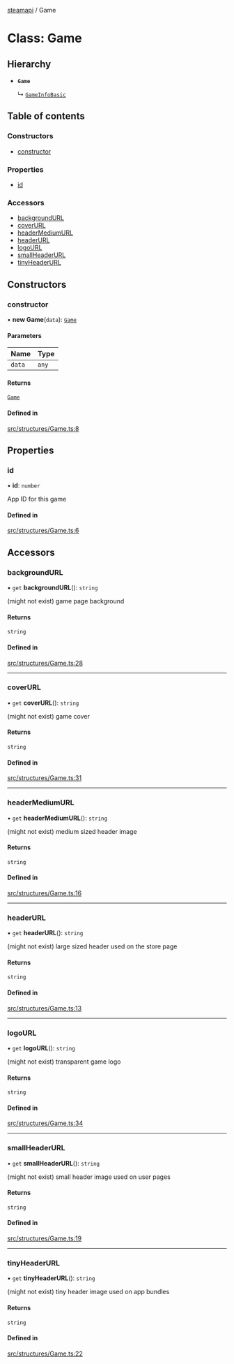[steamapi](../README.md) / Game

# Class: Game

## Hierarchy

- **`Game`**

  ↳ [`GameInfoBasic`](GameInfoBasic.md)

## Table of contents

### Constructors

- [constructor](Game.md#constructor)

### Properties

- [id](Game.md#id)

### Accessors

- [backgroundURL](Game.md#backgroundurl)
- [coverURL](Game.md#coverurl)
- [headerMediumURL](Game.md#headermediumurl)
- [headerURL](Game.md#headerurl)
- [logoURL](Game.md#logourl)
- [smallHeaderURL](Game.md#smallheaderurl)
- [tinyHeaderURL](Game.md#tinyheaderurl)

## Constructors

### constructor

• **new Game**(`data`): [`Game`](Game.md)

#### Parameters

| Name | Type |
| :------ | :------ |
| `data` | `any` |

#### Returns

[`Game`](Game.md)

#### Defined in

[src/structures/Game.ts:8](https://github.com/xDimGG/node-steamapi/blob/b7dfdb7/src/structures/Game.ts#L8)

## Properties

### id

• **id**: `number`

App ID for this game

#### Defined in

[src/structures/Game.ts:6](https://github.com/xDimGG/node-steamapi/blob/b7dfdb7/src/structures/Game.ts#L6)

## Accessors

### backgroundURL

• `get` **backgroundURL**(): `string`

(might not exist) game page background

#### Returns

`string`

#### Defined in

[src/structures/Game.ts:28](https://github.com/xDimGG/node-steamapi/blob/b7dfdb7/src/structures/Game.ts#L28)

___

### coverURL

• `get` **coverURL**(): `string`

(might not exist) game cover

#### Returns

`string`

#### Defined in

[src/structures/Game.ts:31](https://github.com/xDimGG/node-steamapi/blob/b7dfdb7/src/structures/Game.ts#L31)

___

### headerMediumURL

• `get` **headerMediumURL**(): `string`

(might not exist) medium sized header image

#### Returns

`string`

#### Defined in

[src/structures/Game.ts:16](https://github.com/xDimGG/node-steamapi/blob/b7dfdb7/src/structures/Game.ts#L16)

___

### headerURL

• `get` **headerURL**(): `string`

(might not exist) large sized header used on the store page

#### Returns

`string`

#### Defined in

[src/structures/Game.ts:13](https://github.com/xDimGG/node-steamapi/blob/b7dfdb7/src/structures/Game.ts#L13)

___

### logoURL

• `get` **logoURL**(): `string`

(might not exist) transparent game logo

#### Returns

`string`

#### Defined in

[src/structures/Game.ts:34](https://github.com/xDimGG/node-steamapi/blob/b7dfdb7/src/structures/Game.ts#L34)

___

### smallHeaderURL

• `get` **smallHeaderURL**(): `string`

(might not exist) small header image used on user pages

#### Returns

`string`

#### Defined in

[src/structures/Game.ts:19](https://github.com/xDimGG/node-steamapi/blob/b7dfdb7/src/structures/Game.ts#L19)

___

### tinyHeaderURL

• `get` **tinyHeaderURL**(): `string`

(might not exist) tiny header image used on app bundles

#### Returns

`string`

#### Defined in

[src/structures/Game.ts:22](https://github.com/xDimGG/node-steamapi/blob/b7dfdb7/src/structures/Game.ts#L22)

